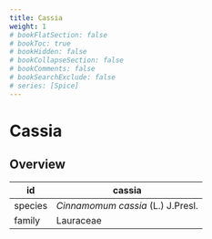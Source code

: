```yaml
---
title: Cassia
weight: 1
# bookFlatSection: false
# bookToc: true
# bookHidden: false
# bookCollapseSection: false
# bookComments: false
# bookSearchExclude: false
# series: [Spice]
---
```


# Cassia
## Overview

|   id  |              cassia             |
|-------|---------------------------------|
|species|*Cinnamomum cassia* (L.) J.Presl.|
| family|            Lauraceae            |